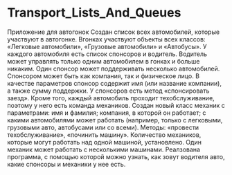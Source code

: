 # Transport_Lists_And_Queues
Приложение для автогонок 
Создан список всех автомобилей, которые участвуют в автогонке.
Вгонках участвуют объекты всех классов: «Легковые автомобили», «Грузовые автомобили» и «Автобусы».
У каждого автомобиля есть список спонсоров и водитель.
Водитель может управлять только одним автомобилем в гонках и больше никаким.
Один спонсор может поддерживать несколько автомобилей.
Спонсором может быть как компания, так и физическое лицо. В качестве параметров спонсор содержит имя (или название компании), а также сумму поддержки. У спонсоров есть метод «спонсировать заезд».
Кроме того, каждый автомобиль проходит техобслуживание, поэтому у него есть команда механиков.
Создан новый класс механик с параметрами:
имя и фамилия;
компания, в которой он работает;
с какими автомобилями может работать (например, только с легковыми, грузовыми авто, автобусами или со всеми).
Методы:
«провести техобслуживание»,
«починить машину».
Количество механиков, которые могут работать над одной машиной, установлено. Один механик может работать с несколькими машинами.
Реалзована программа, с помощью которой можно узнать, как зовут водителя авто, какие спонсоры и механики у нее есть.
